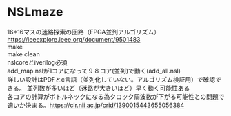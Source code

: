 # NSLmaze
16*16マスの迷路探索の回路（FPGA並列アルゴリズム）
https://ieeexplore.ieee.org/document/9501483<br>
make <br>
make clean<br>
nslcoreとiverilog必須<br>
add_map.nslが1コアになって９８コア(並列)で動く(add_all.nsl)<br>
詳しい設計はPDFとc言語（並列化していない。アルゴリズム検証用）で確認できる。
並列数が多いほど（迷路が大きいほど）早く動く可能性ある<br>各コアの計算がボトルネックになる為クロック周波数が下がる可能性との問題で速いか決まる。https://cir.nii.ac.jp/crid/1390015443655056384
